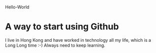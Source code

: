 Hello-World
# A way to start using Github
I live in Hong Kong and have worked in technology all my life, which is a Long Long time :-)
Always need to keep learning.
